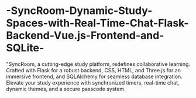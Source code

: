 # -SyncRoom-Dynamic-Study-Spaces-with-Real-Time-Chat-Flask-Backend-Vue.js-Frontend-and-SQLite-
"SyncRoom, a cutting-edge study platform, redefines collaborative learning. Crafted with Flask for a robust backend, CSS, HTML, and Three.js for an immersive frontend, and SQLAlchemy for seamless database integration. Elevate your study experience with synchronized timers, real-time chat, dynamic themes, and a secure passcode system.
